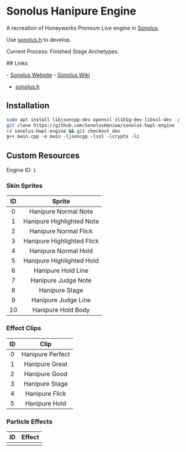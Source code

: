# Sonolus Hanipure Engine

A recreation of Honeyworks Premium Live engine in [Sonolus](https://sonolus.com).

Use [sonolus.h](https://github.com/SonolusHaniwa/sonolus.h) to develop.

Current Process: Finished Stage Archetypes.

## Links 
  
- [Sonolus Website](https://sonolus.com) 
- [Sonolus Wiki](https://github.com/NonSpicyBurrito/sonolus-wiki)
- [sonolus.h](https://github.com/SonolusHaniwa/sonolus.h)

## Installation

```bash
sudo apt install libjsoncpp-dev openssl zlib1g-dev libssl-dev -y
git clone https://github.com/SonolusHaniwa/sonolus-hwpl-engine
cd sonolus-hwpl-engine && git checkout dev
g++ main.cpp -o main -ljsoncpp -lssl -lcrypto -lz
```

## Custom Resources

Engine ID: `1`

### Skin Sprites

|ID|Sprite| 
|:-:|:-:|
|0|Hanipure Normal Note|
|1|Hanipure Highlighted Note|
|2|Hanipure Normal Flick|
|3|Hanipure Highlighted Flick|
|4|Hanipure Normal Hold|
|5|Hanipure Highlighted Hold|
|6|Hanipure Hold Line|
|7|Hanipure Judge Note|
|8|Hanipure Stage|
|9|Hanipure Judge Line|
|10|Hanipure Hold Body|

### Effect Clips

|ID|Clip|
|:-:|:-:|
|0|Hanipure Perfect|
|1|Hanipure Great|
|2|Hanipure Good|
|3|Hanipure Stage|
|4|Hanipure Flick|
|5|Hanipure Hold|

### Particle Effects

|ID|Effect|
|:-:|:-:|
|||
